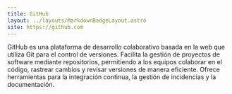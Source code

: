 ```yaml
---
title: GitHub
layout: ../layouts/MarkdownBadgeLayout.astro
site: https://github.com
---
```


GitHub es una plataforma de desarrollo colaborativo basada en la web que utiliza Git para el control de versiones. Facilita la gestión de proyectos de software mediante repositorios, permitiendo a los equipos colaborar en el código, rastrear cambios y revisar versiones de manera eficiente. Ofrece herramientas para la integración continua, la gestión de incidencias y la documentación.